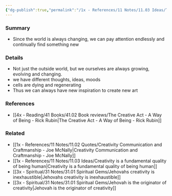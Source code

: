 ```yaml
---
{"dg-publish":true,"permalink":"/1x - References/11 Notes/11.03 Ideas/The world is always changing and so are we/","title":"The world is always changing and so are we","created":"2023-03-23T18:49:34.000+03:00","updated":"2024-02-14T20:18:21.940+03:00"}
---
```



### Summary
- Since the world is always changing, we can pay attention endlessly and continually find something new

### Details
- Not just the outside world, but we ourselves are always growing, evolving and changing.
- we have different thoughts, ideas, moods
- cells are dying and regenerating
- Thus we can always have new inspiration to create new art

### References
- [[4x - Reading/41 Books/41.02 Book reviews/The Creative Act - A Way of Being - Rick Rubin\|The Creative Act - A Way of Being - Rick Rubin]]

### Related
- [[1x - References/11 Notes/11.02 Quotes/Creativity Communication and Craftmanship - Joe McNally\|Creativity Communication and Craftmanship - Joe McNally]]
- [[1x - References/11 Notes/11.03 Ideas/Creativity is a fundamental quality of being human\|Creativity is a fundamental quality of being human]]
- [[3x - Spiritual/31 Notes/31.01 Spiritual Gems/Jehovahs creativity is inexhaustible\|Jehovahs creativity is inexhaustible]]
- [[3x - Spiritual/31 Notes/31.01 Spiritual Gems/Jehovah is the originator of creativity\|Jehovah is the originator of creativity]]